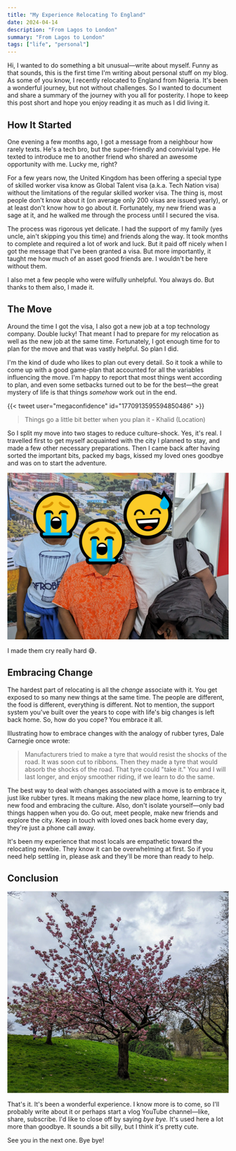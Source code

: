 ```yaml
---
title: "My Experience Relocating To England"
date: 2024-04-14
description: "From Lagos to London"
summary: "From Lagos to London"
tags: ["life", "personal"]
---
```


Hi, I wanted to do something a bit unusual—write about myself. Funny as that sounds, this is the first time I'm writing about personal stuff on my blog. As some of you know, I recently relocated to England from Nigeria. It's been a wonderful journey, but not without challenges. So I wanted to document and share a summary of the journey with you all for posterity. I hope to keep this post short and hope you enjoy reading it as much as I did living it.

## How It Started

One evening a few months ago, I got a message from a neighbour how rarely texts. He's a tech bro, but the super-friendly and convivial type. He texted to introduce me to another friend who shared an awesome opportunity with me. Lucky me, right?

For a few years now, the United Kingdom has been offering a special type of skilled worker visa know as Global Talent visa (a.k.a. Tech Nation visa) without the limitations of the regular skilled worker visa. The thing is, most people don't know about it (on average only 200 visas are issued yearly), or at least don't know how to go about it. Fortunately, my new friend was a sage at it, and he walked me through the process until I secured the visa.

The process was rigorous yet delicate. I had the support of my family (yes uncle, ain't skipping you this time) and friends along the way. It took months to complete and required a lot of work and luck. But it paid off nicely when I got the message that I've been granted a visa. But more importantly, it taught me how much of an asset good friends are. I wouldn't be here without them.

I also met a few people who were wilfully unhelpful. You always do. But thanks to them also, I made it.

## The Move

Around the time I got the visa, I also got a new job at a top technology company. Double lucky! That meant I had to prepare for my relocation as well as the new job at the same time. Fortunately, I got enough time for to plan for the move and that was vastly helpful. So plan I did.

I'm the kind of dude who likes to plan out every detail. So it took a while to come up with a good game-plan that accounted for all the variables influencing the move. I'm happy to report that most things went according to plan, and even some setbacks turned out to be for the best—the great mystery of life is that things _somehow_ work out in the end.

{{< tweet user="megaconfidence" id="1770913595594850486" >}}

> Things go a little bit better when you plan it - Khalid (Location)

So I split my move into two stages to reduce culture-shock. Yes, it's real. I travelled first to get myself acquainted with the city I planned to stay, and made a few other necessary preparations. Then I came back after having sorted the important bits, packed my bags, kissed my loved ones goodbye and was on to start the adventure.

![Saying good bye to my family](./images/family.webp)

I made them cry really hard 😅.

## Embracing Change

The hardest part of relocating is all the _change_ associate with it. You get exposed to so many new things at the same time. The people are different, the food is different, everything is different. Not to mention, the support system you've built over the years to cope with life's big changes is left back home. So, how do you cope? You embrace it all.

Illustrating how to embrace changes with the analogy of rubber tyres, Dale Carnegie once wrote:

> Manufacturers tried to make a tyre that would resist the shocks of the road. It was soon cut to ribbons. Then they made a tyre that would absorb the shocks of the road. That tyre could "take it." You and I will last longer, and enjoy smoother riding, if we learn to do the same.

The best way to deal with changes associated with a move is to embrace it, just like rubber tyres. It means making the new place home, learning to try new food and embracing the culture. Also, don't isolate yourself—only bad things happen when you do. Go out, meet people, make new friends and explore the city. Keep in touch with loved ones back home every day, they're just a phone call away.

It's been my experience that most locals are empathetic toward the relocating newbie. They know it can be overwhelming at first. So if you need help settling in, please ask and they'll be more than ready to help.

## Conclusion

![Flower of hope](./images/flower.webp)

That's it. It's been a wonderful experience. I know more is to come, so I'll probably write about it or perhaps start a vlog YouTube channel—like, share, subscribe. I'd like to close off by saying _bye bye._ It's used here a lot more than goodbye. It sounds a bit silly, but I think it's pretty cute.

See you in the next one. Bye bye!
